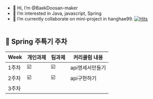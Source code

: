 - 👋 Hi, I’m @BaekDoosan-maker
- 👀 I’m interested in Java, javascript, Spring
- 🌱 I’m currently collaborate on mini-project in hanghae99. 
                                                [![Hits](https://hits.seeyoufarm.com/api/count/incr/badge.svg?url=https://github.com/BaekDoosan-maker/Doosan.git)](https://hits.seeyoufarm.com)      
                                                <br>
##  🍎 Spring 주특기 주차 ##

| Week | 개인과제 | 팀과제 |커리큘럼 내용 |
| ------ | -- | -- |----------- |
| 1주차 |  ☑️ |☑️ |api명세서만들기|
| 2주차 |☑️  | ☑️ | api구현하기 |
| 3주차 |  |  |  |

